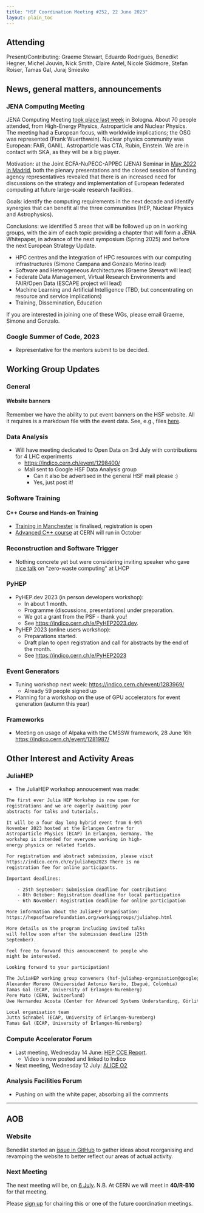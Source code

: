 ```yaml
---
title: "HSF Coordination Meeting #252, 22 June 2023"
layout: plain_toc
---
```


## Attending

Present/Contributing: Graeme Stewart, Eduardo Rodrigues, Benedikt Hegner, Michel Jouvin, Nick Smith, Claire Antel, Nicole Skidmore, Stefan Roiser, Tamas Gal, Juraj Smiesko

## News, general matters, announcements

### JENA Computing Meeting

JENA Computing Meeting [took place last week](https://agenda.infn.it/event/34738/timetable/) in Bologna. About 70 people attended, from High-Energy Physics, Astroparticle and Nuclear Physics. The meeting had a European focus, with worldwide implications; the OSG was represented (Frank Wuerthwein). Nuclear physics community was European: FAIR, GANIL. Astroparticle was CTA, Rubin, Einstein. We are in contact with SKA, as they will be a big player.

Motivation: at the Joint ECFA-NuPECC-APPEC (JENA) Seminar in [May 2022 in Madrid](https://indico.cern.ch/event/1040535/), both the plenary presentations and the closed session of funding agency representatives revealed that there is an increased need for discussions on the strategy and implementation of European federated computing at future large-scale research facilities.

Goals: identify the computing requirements in the next decade and identify synergies that can benefit all the three communities (HEP, Nuclear Physics and Astrophysics).

Conclusions: we identified 5 areas that will be followed up on in working groups, with the aim of each topic providing a chapter that will form a JENA Whitepaper, in advance of the next symposium (Spring 2025) and before the next European Strategy Update.

- HPC centres and the integration of HPC resources with our computing infrastructures (Simone Campana and Gonzalo Merino lead)
- Software and Heterogeneous Architectures (Graeme Stewart will lead)
- Federate Data Management, Virtual Research Environments and FAIR/Open Data (ESCAPE project will lead)
- Machine Learning and Artificial Intelligence (TBD, but concentrating on resource and service implications)
- Training, Dissemination, Education

If you are interested in joining one of these WGs, please email Graeme, Simone and Gonzalo.

### Google Summer of Code, 2023

- Representative for the mentors submit to be decided.

## Working Group Updates

### General

#### Website banners

Remember we have the ability to put event banners on the HSF website. All it requires is a markdown file with the event data. See, e.g., files [here](https://github.com/HSF/hsf.github.io/tree/main/announcements/_posts/2023).

### Data Analysis

- Will have meeting dedicated to Open Data on 3rd July with contributions for 4 LHC experiments
    - <https://indico.cern.ch/event/1298400/>
    - Mail sent to Google HSF Data Analysis group
        - Can it also be advertised in the general HSF mail please :)
        - Yes, just post it!

### Software Training

#### C++ Course and Hands-on Training

- [Training in Manchester](https://indico.cern.ch/event/1266661/) is finalised, registration is open
- [Advanced C++ course](https://indico.cern.ch/event/1266628/) at CERN will run in October

### Reconstruction and Software Trigger

- Nothing concrete yet but were considering inviting  speaker who gave [nice talk](https://indico.cern.ch/event/1198609/contributions/5366525/attachments/2654042/4595921/ALVarbanescu_ZeroWaste_May23_toPublish.pdf) on "zero-waste computing" at LHCP


### PyHEP

- PyHEP.dev 2023 (in person developers workshop):
    - In about 1 month.
    - Programme (discussions, presentations) under preparation.
    - We got a grant from the PSF - thank you!
    - See <https://indico.cern.ch/e/PyHEP2023.dev>.
- PyHEP 2023 (online users workshop):
    - Preparations started.
    - Draft plan to open registration and call for abstracts by the end of the month.
    - See <https://indico.cern.ch/e/PyHEP2023>

### Event Generators

- Tuning workshop next week: <https://indico.cern.ch/event/1283969/>
    - Already 59 people signed up
- Planning for a workshop on the use of GPU accelerators for event generation (autumn this year)

### Frameworks

- Meeting on usage of Alpaka with the CMSSW framework, 28 June 16h <https://indico.cern.ch/event/1281987/>

## Other Interest and Activity Areas

### JuliaHEP

- The JuliaHEP workshop annoucement was made:

```txt
The first ever Julia HEP Workshop is now open for
registrations and we are eagerly awaiting your 
abstracts for talks and tutorials.

It will be a four day long hybrid event from 6-9th 
November 2023 hosted at the Erlangen Centre for 
Astroparticle Physics (ECAP) in Erlangen, Germany. The 
workshop is intended for everyone working in high-
energy physics or related fields. 

For registration and abstract submission, please visit 
https://indico.cern.ch/e/juliahep2023 There is no 
registration fee for online participants.

Important deadlines:

    - 25th September: Submission deadline for contributions
    - 8th October: Registration deadline for local participation
    - 6th November: Registration deadline for online participation

More information about the JuliaHEP Organisation: 
https://hepsoftwarefoundation.org/workinggroups/juliahep.html

More details on the program including invited talks 
will follow soon after the submission deadline (25th 
September).

Feel free to forward this announcement to people who 
might be interested.

Looking forward to your participation!

The JuliaHEP working group conveners (hsf-juliahep-organisation@googlegroups.com)
Alexander Moreno (Universidad Antonio Nariño, Ibagué, Colombia)
Tamas Gal (ECAP, University of Erlangen-Nuremberg)
Pere Mato (CERN, Switzerland)
Uwe Hernandez Acosta (Center for Advanced Systems Understanding, Görlitz, Germany)

Local organisation team
Jutta Schnabel (ECAP, University of Erlangen-Nuremberg)
Tamas Gal (ECAP, University of Erlangen-Nuremberg)
```

### Compute Accelerator Forum

- Last meeting, Wednesday 14 June: [HEP CCE Report](https://indico.cern.ch/event/1264297/).
    - Video is now posted and linked to Indico
- Next meeting, Wednesday 12 July: [ALICE O2](https://indico.cern.ch/event/1264298/)

### Analysis Facilities Forum

- Pushing on with the white paper, absorbing all the comments

---

## AOB

### Website

Benedikt started an [issue in GitHub](https://github.com/HSF/hsf.github.io/issues/1411) to gather ideas about reorganising and revamping the website to better reflect our areas of actual activity.

### Next Meeting

The next meeting will be, on [6 July](https://indico.cern.ch/event/1225019/). N.B. At CERN we will meet in **40/R-B10** for that meeting.

Please [sign up](https://docs.google.com/spreadsheets/d/1Z1Z4payCpieOLiVFcC6y9j-KCj71u6xX232LHUgIHfI/edit) for chairing this or one of the future coordination meetings.
